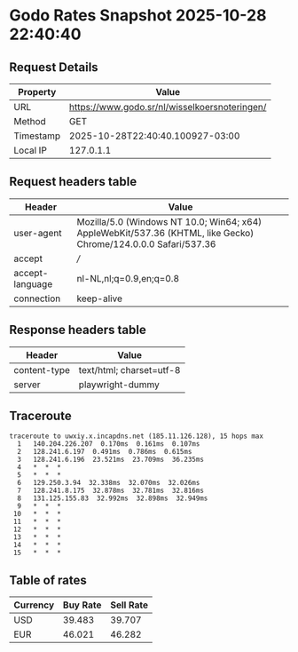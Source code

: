 # Godo Rates Snapshot 2025-10-28 22:40:40
## Request Details

| Property | Value |
|----------|-------|
| URL | https://www.godo.sr/nl/wisselkoersnoteringen/ |
| Method | GET |
| Timestamp | 2025-10-28T22:40:40.100927-03:00 |
| Local IP | 127.0.1.1 |
    
## Request headers table

| Header | Value |
|--------|-------|
| user-agent | Mozilla/5.0 (Windows NT 10.0; Win64; x64) AppleWebKit/537.36 (KHTML, like Gecko) Chrome/124.0.0.0 Safari/537.36 |
| accept | */* |
| accept-language | nl-NL,nl;q=0.9,en;q=0.8 |
| connection | keep-alive |

    
## Response headers table
| Header | Value |
|--------|-------|
| content-type | text/html; charset=utf-8 |
| server | playwright-dummy |

## Traceroute 

```
traceroute to uwxiy.x.incapdns.net (185.11.126.128), 15 hops max
  1   140.204.226.207  0.170ms  0.161ms  0.107ms 
  2   128.241.6.197  0.491ms  0.786ms  0.615ms 
  3   128.241.6.196  23.521ms  23.709ms  36.235ms 
  4   *  *  * 
  5   *  *  * 
  6   129.250.3.94  32.338ms  32.070ms  32.026ms 
  7   128.241.8.175  32.878ms  32.781ms  32.816ms 
  8   131.125.155.83  32.992ms  32.898ms  32.949ms 
  9   *  *  * 
 10   *  *  * 
 11   *  *  * 
 12   *  *  * 
 13   *  *  * 
 14   *  *  * 
 15   *  *  * 

```


## Table of rates

| Currency | Buy Rate | Sell Rate |
|----------|----------|-----------|
| USD | 39.483 | 39.707 |
| EUR | 46.021 | 46.282 |
